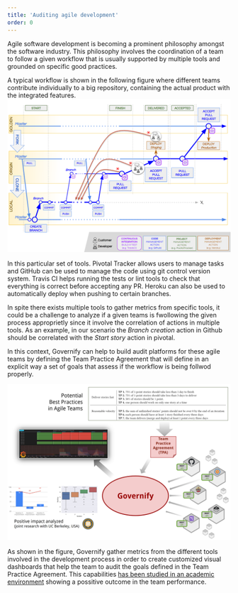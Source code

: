 ```yaml
---
title: 'Auditing agile development'
order: 0
---
```

Agile software development is becoming a prominent philosophy amongst the software industry. This philosophy involves the coordination of a team to follow a given workflow that is usually supported by multiple tools and grounded on specific good practices. 

A typical workflow is shown in the following figure where different teams contribute individually to a big repository, containing the actual product with the integrated features.
![Governify for Support teams Overview](../../images/about/goldenflow.png) 

In this particular set of tools. Pivotal Tracker allows users to manage tasks and GitHub can be used to manage the code using git control version system. Travis CI helps running the tests or lint tools to check that everything is correct before accepting any PR. Heroku can also be used to automatically deploy when pushing to certain branches.

In spite there exists multiple tools to gather metrics from specific tools, it could be a challenge to analyze if a given teams is fwollowing the given process approprietly since it involve the correlation of actions in multiple tools. As an example, in our scenario the *Branch creation* action in Github should be correlated with the *Start story* action in pivotal. 

In this context, Governify can help to build audit platforms for these agile teams by defining the Team Practice Agreement that will define in an explicit way a set of goals that assess if the workflow is being follwod properly.

![Governify for Support teams Overview](../../images/about/gov-agileteams-overview.png) 

As shown in the figure, Governify gather metrics from the different tools involved in the development process in order to create customized visual dashboards that help the team to  audit the goals defined in the Team Practice Agreement. This capabilities [has been studied in an academic environment](http://doi.org/10.1145/3338906.3341181) showing a possitive outcome in the team performance. 
